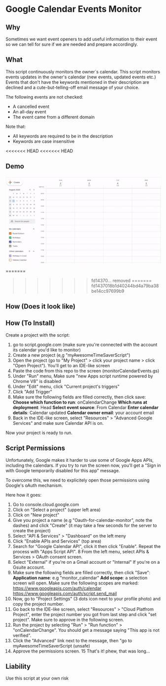# Google Calendar Events Monitor

## Why
Sometimes we want event openers to add useful information to their event so we can tell for sure if we are needed and prepare accordingly.

## What
This script continuously monitors the owner`s calendar.
This script monitors events updates in the owner's calendar (new events, updated events etc.)
Events that don't have the keywords mentioned in their description are declined and a cute-but-telling-off email message of your choice.

The following events are not checked:
  - A cancelled event 
  - An all-day event
  - The event came from a different domain

Note that:                                                                                                        
 - All keywords are required to be in the description                                                                                                                                
 - Keywords are case insensitive   

<<<<<<< HEAD
<<<<<<< HEAD
## Demo
![how this looks like on calendar](https://github.com/raziele/gCalendarMonitor/raw/master/images/demo.gif)

=======
>>>>>>> fd14370... removed
=======
>>>>>>> fd1437018b1d40244bd4a79ba38be14cc97699b9
## How (Does it look like)

## How (To Install)
Create a project with the script:
1. go to script.google.com (make sure you're connected with the account its calendar you'd like to monitor)
2. Create a new project (e,g "myAwesomeTimeSaverScript")
3. Open the project (go to "My Project" >  click your project name > click "Open Project"). You'll get to an IDE-like screen
4. Paste the code from this repo to the screen (monitorCalendarEvents.gs)
5. Under "Run" menu, Make sure "new Apps script runtime powered by Chrome V8" is disabled
6. Under "Edit" menu, click "Current project's triggers"
7. Click "Add Trigger" 
8. Make sure the following fields are filled correctly, then click save:
**Choose which function to run**: onCalendarChange
**Which runs at deployment**: Head
**Select event source**: From Calendar
**Enter calendar details**: Calendar updated
**Calendar owner email**: your account email
9. Back in the IDE-like screen, select "Resources" > "Advanced Google Services" and make sure Calendar API is on.

Now your project is ready to run.

## Script Permissions
Unfortunately, Google makes it harder to use some of Google Apps APIs, including the calendars. 
If you try to run the screen now, you'll get a "Sign in with Google temporarily disabled for this app" message.

To overcome this, we need to explicitely open those permissions using Google's oAuth mechanism.

Here how it goes:
1. Go to console.cloud.google.com
2. Click on "Select a project" (upper left area)
3. Click on "New project"
4. Give you project a name (e.g "Oauth-for-calendar-monitor", note the dashes) and click "Create" (it may take a few seconds for the server to create the project)
5. Select "API & Services" > "Dashboard" on the left meny
6. Click "Enable APIs and Services" (top area)
7. Search for "Google Calendar API", click it then click "Enable". Repeat the process with "Apps Script API".
8  From the left menu, select APIs & Services >  OAuth consent screen.
9. Select "External" if you're on a Gmail account or "Internal" If you're on a Gsuite account.
9. Make sure the following fields are filled correctly, then click "Save":
**Application name**: e.g "monitor_calendar"
**Add scope**: a selection screen will open. Make sure the following scopes are marked:
https://www.googleapis.com/auth/calendar
https://www.googleapis.com/auth/script.send_mail
10. Now, go to "Project Settings" (3 dots icon next to your profile photo) and copy the project number.
11. Go back to the IDE-like screen, select "Resources" > "Cloud Platfrom Project", enter the project number you got from last step and click "set project". Make sure to approve in the following screen.
12. Run the project by selecting "Run" > "Run function" > "onCalendarChange". You should get a message saying "This app is not verified".
13. Click the "Advanced" link next to the message, then "go to myAwesomeTimeSaverScript (unsafe)
14. Approve the permissions screen.
15 That's it! phew, that was long...


## Liability
Use this script at your own risk
